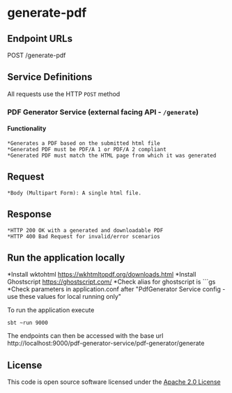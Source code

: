 
# generate-pdf


## Endpoint URLs
POST /generate-pdf

## Service Definitions

All requests use the HTTP `POST` method

### PDF Generator Service (external facing API - `/generate`)

#### Functionality

	*Generates a PDF based on the submitted html file
	*Generated PDF must be PDF/A 1 or PDF/A 2 compliant
	*Generated PDF must match the HTML page from which it was generated

## Request
	*Body (Multipart Form): A single html file. 

## Response
	*HTTP 200 OK with a generated and downloadable PDF
	*HTTP 400 Bad Request for invalid/error scenarios

## Run the application locally

*Install wktohtml https://wkhtmltopdf.org/downloads.html
*Install Ghostscript https://ghostscript.com/
*Check alias for ghostscript is ```gs
*Check parameters in application.conf after "PdfGenerator Service config - use these values for local running only"


To run the application execute

```
sbt ~run 9000
```

The endpoints can then be accessed with the base url http://localhost:9000/pdf-generator-service/pdf-generator/generate


## License

This code is open source software licensed under the [Apache 2.0 License]("http://www.apache.org/licenses/LICENSE-2.0.html")
